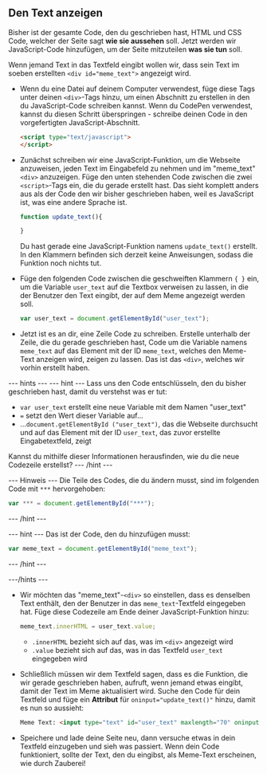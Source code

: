## Den Text anzeigen

Bisher ist der gesamte Code, den du geschrieben hast, HTML und CSS Code, welcher der Seite sagt **wie sie aussehen** soll. Jetzt werden wir JavaScript-Code hinzufügen, um der Seite mitzuteilen **was sie tun** soll.

Wenn jemand Text in das Textfeld eingibt wollen wir, dass sein Text im soeben erstellten `<div id="meme_text">` angezeigt wird.

- Wenn du eine Datei auf deinem Computer verwendest, füge diese Tags unter deinen `<div>`-Tags hinzu, um einen Abschnitt zu erstellen in den du JavaScript-Code schreiben kannst. Wenn du CodePen verwendest, kannst du diesen Schritt überspringen - schreibe deinen Code in den vorgefertigten JavaScript-Abschnitt.

  ```html
  <script type="text/javascript">
  </script>
  ```

- Zunächst schreiben wir eine JavaScript-Funktion, um die Webseite anzuweisen, jeden Text im Eingabefeld zu nehmen und im "meme_text" `<div>` anzuzeigen. Füge den unten stehenden Code zwischen die zwei `<script>`-Tags ein, die du gerade erstellt hast. Das sieht komplett anders aus als der Code den wir bisher geschrieben haben, weil es JavaScript ist, was eine andere Sprache ist.

  ```JavaScript
  function update_text(){

  }
  ```

  Du hast gerade eine JavaScript-Funktion namens `update_text()` erstellt. In den Klammern befinden sich derzeit keine Anweisungen, sodass die Funktion noch nichts tut.

- Füge den folgenden Code zwischen die geschweiften Klammern `{ }` ein, um die Variable `user_text` auf die Textbox verweisen zu lassen, in die der Benutzer den Text eingibt, der auf dem Meme angezeigt werden soll.

  ```JavaScript
  var user_text = document.getElementById("user_text");
  ```

- Jetzt ist es an dir, eine Zeile Code zu schreiben. Erstelle unterhalb der Zeile, die du gerade geschrieben hast, Code um die Variable namens `meme_text` auf das Element mit der ID `meme_text`, welches den Meme-Text anzeigen wird, zeigen zu lassen. Das ist das `<div>`, welches wir vorhin erstellt haben.

--- hints ---
 --- hint --- Lass uns den Code entschlüsseln, den du bisher geschrieben hast, damit du verstehst was er tut:

* `var user_text` erstellt eine neue Variable mit dem Namen "user_text"
* `=` setzt den Wert dieser Variable auf...
* ...`document.getElementById ("user_text")`, das die Webseite durchsucht und auf das Element mit der ID `user_text`, das zuvor erstellte Eingabetextfeld, zeigt

Kannst du mithilfe dieser Informationen herausfinden, wie du die neue Codezeile erstellst?
--- /hint ---


--- Hinweis --- Die Teile des Codes, die du ändern musst, sind im folgenden Code mit `***` hervorgehoben:
```JavaScript
var *** = document.getElementById("***");
```
--- /hint ---

--- hint --- Das ist der Code, den du hinzufügen musst:

```JavaScript
var meme_text = document.getElementById("meme_text");
```
--- /hint ---

---/hints ---


- Wir möchten das "meme_text"-`<div>` so einstellen, dass es denselben Text enthält, den der Benutzer in das `meme_text`-Textfeld eingegeben hat. Füge diese Codezeile am Ende deiner JavaScript-Funktion hinzu:

  ``` JavaScript
  meme_text.innerHTML = user_text.value;
  ```

  * `.innerHTML` bezieht sich auf das, was im `<div>` angezeigt wird
  * `.value` bezieht sich auf das, was in das Textfeld `user_text` eingegeben wird

- Schließlich müssen wir dem Textfeld sagen, dass es die Funktion, die wir gerade geschrieben haben, aufruft, wenn jemand etwas eingibt, damit der Text im Meme aktualisiert wird. Suche den Code für dein Textfeld und füge ein **Attribut** für `oninput="update_text()"` hinzu, damit es nun so aussieht:

  ```html
  Meme Text: <input type="text" id="user_text" maxlength="70" oninput="update_text()"><p>
  ```

 - Speichere und lade deine Seite neu, dann versuche etwas in dein Textfeld einzugeben und sieh was passiert. Wenn dein Code funktioniert, sollte der Text, den du eingibst, als Meme-Text erscheinen, wie durch Zauberei!
